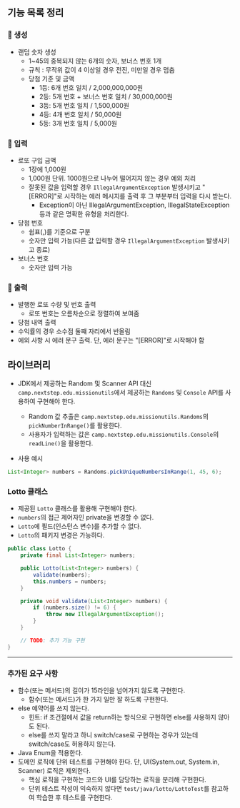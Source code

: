 ## 기능 목록 정리
### 🎲 생성
- 랜덤 숫자 생성
    - 1~45의 중복되지 않는 6개의 숫자, 보너스 번호 1개
    - 규칙 : 무작위 값이 4 이상일 경우 전진, 미만일 경우 멈춤
    - 당첨 기준 및 금액
      - 1등: 6개 번호 일치 / 2,000,000,000원
      - 2등: 5개 번호 + 보너스 번호 일치 / 30,000,000원
      - 3등: 5개 번호 일치 / 1,500,000원
      - 4등: 4개 번호 일치 / 50,000원
      - 5등: 3개 번호 일치 / 5,000원

### 📝 입력
- 로또 구입 금액
    - 1장에 1,000원
    - 1,000원 단위. 1000원으로 나누어 떨어지지 않는 경우 예외 처리
    - 잘못된 값을 입력할 경우 `IllegalArgumentException` 발생시키고 "[ERROR]"로 시작하는 에러 메시지를 출력 후 그 부분부터 입력을 다시 받는다.
      - Exception이 아닌 IllegalArgumentException, IllegalStateException 등과 같은 명확한 유형을 처리한다.
- 당첨 번호
    - 쉼표(,)를 기준으로 구분
    - 숫자만 입력 가능(다른 값 입력할 경우 `IllegalArgumentException` 발생시키고 종료)
- 보너스 번호
  - 숫자만 입력 가능

### 🧾 출력
- 발행한 로또 수량 및 번호 출력
  - 로또 번호는 오름차순으로 정렬하여 보여줌
- 당첨 내역 출력
- 수익률의 경우 소수점 둘쨰 자리에서 반올림
- 에외 사항 시 에러 문구 출력. 단, 에러 문구는 "[ERROR]"로 시작해야 함

## 라이브러리

- JDK에서 제공하는 Random 및 Scanner API 대신 `camp.nextstep.edu.missionutils`에서 제공하는 `Randoms` 및 `Console` API를 사용하여 구현해야 한다.
    - Random 값 추출은 `camp.nextstep.edu.missionutils.Randoms`의 `pickNumberInRange()`를 활용한다.
    - 사용자가 입력하는 값은 `camp.nextstep.edu.missionutils.Console`의 `readLine()`을 활용한다.

- 사용 예시
```java
List<Integer> numbers = Randoms.pickUniqueNumbersInRange(1, 45, 6);
```


### Lotto 클래스

- 제공된 `Lotto` 클래스를 활용해 구현해야 한다.
- `numbers`의 접근 제어자인 private을 변경할 수 없다.
- `Lotto`에 필드(인스턴스 변수)를 추가할 수 없다.
- `Lotto`의 패키지 변경은 가능하다.

```java
public class Lotto {
    private final List<Integer> numbers;

    public Lotto(List<Integer> numbers) {
        validate(numbers);
        this.numbers = numbers;
    }

    private void validate(List<Integer> numbers) {
        if (numbers.size() != 6) {
            throw new IllegalArgumentException();
        }
    }

    // TODO: 추가 기능 구현
}
```

---


### 추가된 요구 사항

- 함수(또는 메서드)의 길이가 15라인을 넘어가지 않도록 구현한다.
    - 함수(또는 메서드)가 한 가지 일만 잘 하도록 구현한다.
- else 예약어를 쓰지 않는다.
    - 힌트: if 조건절에서 값을 return하는 방식으로 구현하면 else를 사용하지 않아도 된다.
    - else를 쓰지 말라고 하니 switch/case로 구현하는 경우가 있는데 switch/case도 허용하지 않는다.
- Java Enum을 적용한다.
- 도메인 로직에 단위 테스트를 구현해야 한다. 단, UI(System.out, System.in, Scanner) 로직은 제외한다.
    - 핵심 로직을 구현하는 코드와 UI를 담당하는 로직을 분리해 구현한다.
    - 단위 테스트 작성이 익숙하지 않다면 `test/java/lotto/LottoTest`를 참고하여 학습한 후 테스트를 구현한다.
